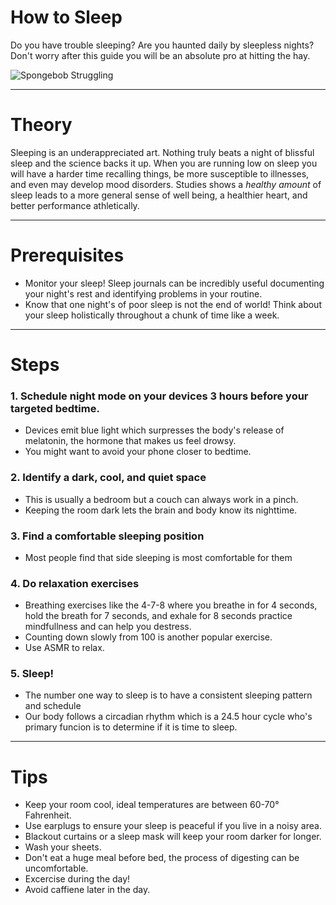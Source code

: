 # How to Sleep

Do you have trouble sleeping? Are you haunted daily by sleepless nights? Don't worry after this guide you will be an absolute pro at hitting the hay.

![Spongebob Struggling](https://media.giphy.com/media/Jap1tdjahS0rm/giphy.gif?cid=ecf05e47rxfuhkchyd9aojaeq14jhl7mb06dndtp6chpqd38&rid=giphy.gif&ct=g)

---
# Theory

Sleeping is an underappreciated art. Nothing truly beats a night of blissful sleep and the science backs it up. When you are running low on sleep you will have a harder time recalling things, be more susceptible to illnesses, and even may develop mood disorders. Studies shows a *healthy amount* of sleep leads to a more general sense of well being, a healthier heart, and better performance athletically. 

---
# Prerequisites

 - Monitor your sleep! Sleep journals can be incredibly useful documenting your night's rest and identifying problems in your routine. 
 - Know that one night's of poor sleep is not the end of world! Think about your sleep holistically throughout a chunk of time like a week.

---
# Steps

### 1. Schedule night mode on your devices 3 hours before your targeted bedtime.
- Devices emit blue light which surpresses the body's release of melatonin, the hormone that makes us feel drowsy. 
- You might want to avoid your phone closer to bedtime. 
### 2. Identify a dark, cool, and quiet space
- This is usually a bedroom but a couch can always work in a pinch.
- Keeping the room dark lets the brain and body know its nighttime.
### 3. Find a comfortable sleeping position
- Most people find that side sleeping is most comfortable for them
### 4. Do relaxation exercises
- Breathing exercises like the 4-7-8 where you breathe in for 4 seconds, hold the breath for 7 seconds, and exhale for 8 seconds practice mindfullness and can help you destress.
- Counting down slowly from 100 is another popular exercise.
- Use ASMR to relax.
### 5. Sleep!
- The number one way to sleep is to have a consistent sleeping pattern and schedule
- Our body follows a circadian rhythm which is a 24.5 hour cycle who's primary funcion is to determine if it is time to sleep. 
---
# Tips

- Keep your room cool, ideal temperatures are between 60-70° Fahrenheit.
-    Use earplugs to ensure your sleep is peaceful if you live in a noisy area.
-    Blackout curtains or a sleep mask will keep your room darker for longer.
-    Wash your sheets.
-    Don't eat a huge meal before bed, the process of digesting can be uncomfortable.
-    Excercise during the day!
-    Avoid caffiene later in the day. 
